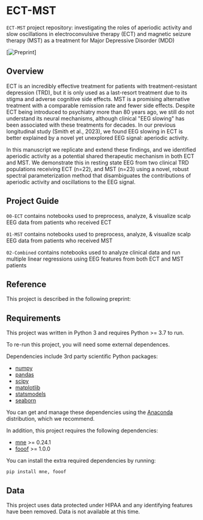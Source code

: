 # ECT-MST

`ECT-MST` project repository: investigating the roles of aperiodic activity and slow oscillations in electroconvulsive therapy (ECT) and magnetic seizure therapy (MST) as a treatment for Major Depressive Disorder (MDD)

[![Preprint](https://www.medrxiv.org/content/10.1101/2023.01.11.23284450v1)]

## Overview

ECT is an incredibly effective treatment for patients with treatment-resistant depression (TRD), but it is only used as a last-resort treatment due to its stigma and adverse cognitive side effects. MST is a promising alternative treatment with a comparable remission rate and fewer side effects. Despite ECT being introduced to psychiatry more than 80 years ago, we still do not understand its neural mechanisms, although clinical "EEG slowing" has been associated with these treatments for decades. In our previous longitudinal study (Smith et al., 2023),  we found EEG slowing in ECT is better explained by a novel yet unexplored EEG signal: aperiodic activity. 

In this manuscript we replicate and extend these findings, and we identified aperiodic activity as a potential shared therapeutic mechanism in both ECT and MST. We demonstrate this in resting state EEG from two clinical TRD populations receiving ECT (n=22), and MST (n=23) using a novel, robust spectral parameterization method that disambiguates the contributions of aperiodic activity and oscillations to the EEG signal.

## Project Guide

`00-ECT` contains notebooks used to preprocess, analyze, & visualize scalp EEG data from patients who received ECT

`01-MST` contains notebooks used to preprocess, analyze, & visualize scalp EEG data from patients who received MST 

`02-Combined` contains notebooks used to analyze clinical data and run multiple linear regressions using EEG features from both ECT and MST patients


## Reference

This project is described in the following preprint:


## Requirements

This project was written in Python 3 and requires Python >= 3.7 to run.

To re-run this project, you will need some external dependences.

Dependencies include 3rd party scientific Python packages:
- [numpy](https://github.com/numpy/numpy)
- [pandas](https://github.com/pandas-dev/pandas)
- [scipy](https://github.com/scipy/scipy)
- [matplotlib](https://github.com/matplotlib/matplotlib)
- [statsmodels](https://github.com/statsmodels/statsmodels)
- [seaborn](https://github.com/mwaskom/seaborn)


You can get and manage these dependencies using the [Anaconda](https://www.anaconda.com/distribution/) distribution, which we recommend.

In addition, this project requires the following dependencies:

 - [mne](https://github.com/mne-tools/mne-python) >= 0.24.1
 - [fooof](https://github.com/fooof-tools/fooof) >= 1.0.0
 
You can install the extra required dependencies by running:

```
pip install mne, fooof
```


## Data

This project uses data protected under HIPAA and any identifying features have been removed. Data is not available at this time. 
